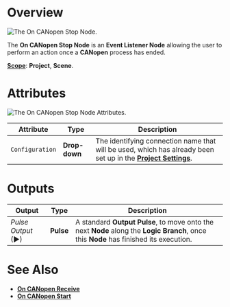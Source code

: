 # Overview

![The On CANopen Stop Node.](../../../../.gitbook/assets/oncanopenstop.png)

The **On CANopen Stop Node** is an **Event Listener Node** allowing the user to perform an action once a **CANopen** process has ended.

[**Scope**](../../../overview.md#scopes): **Project**, **Scene**.

# Attributes

![The On CANopen Stop Node Attributes.](../../../../.gitbook/assets/oncanopenstopatts.png)

|Attribute|Type|Description|
|---|---|---|
|`Configuration`|**Drop-down**|The identifying connection name that will be used, which has already been set up in the [**Project Settings**](../../../../modules/project-settings/CANopen.md).|


# Outputs

|Output|Type|Description|
|---|---|---|
|*Pulse Output* (►)|**Pulse**|A standard **Output Pulse**, to move onto the next **Node** along the **Logic Branch**, once this **Node** has finished its execution.|

# See Also

* [**On CANopen Receive**](oncanopenreceive.md)
* [**On CANopen Start**](oncanopenstart.md)

